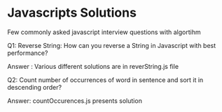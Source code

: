 # Javascripts Solutions
Few commonly asked javascript interview questions with algortihm

Q1: Reverse String: How can you reverse a String in Javascript with best performance?

Answer : Various different solutions are in reverString.js file

Q2: Count number of occurrences of word in sentence and sort it in descending order?

Answer: countOccurences.js presents solution
